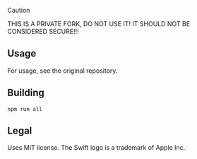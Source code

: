 > [!CAUTION]
> THIS IS A PRIVATE FORK, DO NOT USE IT! IT SHOULD NOT BE CONSIDERED SECURE!!!

## Usage

For usage, see the original repository.

## Building

    npm run all

## Legal
Uses MIT license. 
The Swift logo is a trademark of Apple Inc.
